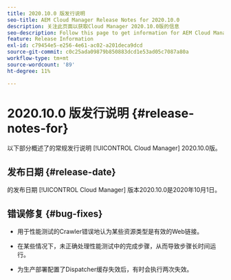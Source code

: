 ```yaml
---
title: 2020.10.0 版发行说明
seo-title: AEM Cloud Manager Release Notes for 2020.10.0
description: 关注此页面以获取Cloud Manager 2020.10.0版的信息
seo-description: Follow this page to get information for AEM Cloud Manager Release 2020.10.0
feature: Release Information
exl-id: c79454e5-e256-4e61-ac02-a201deca9dcd
source-git-commit: c0c25ada09879b850883dcd1e53ad05c7087a80a
workflow-type: tm+mt
source-wordcount: '89'
ht-degree: 11%

---
```


# 2020.10.0 版发行说明 {#release-notes-for}

以下部分概述了的常规发行说明 [!UICONTROL Cloud Manager] 2020.10.0版。

## 发布日期 {#release-date}

的发布日期 [!UICONTROL Cloud Manager] 版本2020.10.0是2020年10月1日。

## 错误修复 {#bug-fixes}

* 用于性能测试的Crawler错误地认为某些资源类型是有效的Web链接。

* 在某些情况下，未正确处理性能测试中的完成步骤，从而导致步骤长时间运行。

* 为生产部署配置了Dispatcher缓存失效后，有时会执行两次失效。
